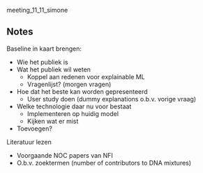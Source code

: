 meeting_11_11_simone

## Notes

Baseline in kaart brengen:
- Wie het publiek is
- Wat het publiek wil weten
  - Koppel aan redenen voor explainable ML
  - Vragenlijst? (morgen vragen)
- Hoe dat het beste kan worden gepresenteerd
  - User study doen (dummy explanations o.b.v. vorige vraag)
- Welke technologie daar nu voor bestaat
  - Implementeren op huidig model
  - Kijken wat er mist
- Toevoegen?

Literatuur lezen
- Voorgaande NOC papers van NFI
- O.b.v. zoektermen (number of contributors to DNA mixtures)
